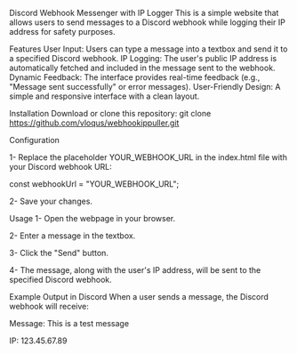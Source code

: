 Discord Webhook Messenger with IP Logger
This is a simple website that allows users to send messages to a Discord webhook while logging their IP address for safety purposes.

Features
User Input: Users can type a message into a textbox and send it to a specified Discord webhook.
IP Logging: The user's public IP address is automatically fetched and included in the message sent to the webhook.
Dynamic Feedback: The interface provides real-time feedback (e.g., "Message sent successfully" or error messages).
User-Friendly Design: A simple and responsive interface with a clean layout.

Installation
Download or clone this repository:
git clone https://github.com/vloqus/webhookippuller.git

Configuration

1- Replace the placeholder YOUR_WEBHOOK_URL in the index.html file with your Discord webhook URL:

 const webhookUrl = "YOUR_WEBHOOK_URL";

2- Save your changes.

Usage
1- Open the webpage in your browser.

2- Enter a message in the textbox.

3- Click the "Send" button.

4- The message, along with the user's IP address, will be sent to the specified Discord webhook.


Example Output in Discord
When a user sends a message, the Discord webhook will receive:

Message: This is a test message

IP: 123.45.67.89


